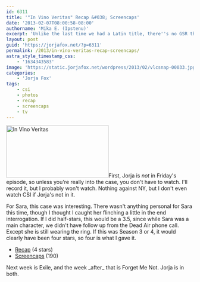 ```yaml
---
id: 6311
title: '"In Vino Veritas" Recap &#038; Screencaps'
date: '2013-02-07T08:00:58-08:00'
authorname: 'Mika E. (Ipstenu)'
excerpt: 'Unlike the last time we had a Latin title, there''s no GSR this week, but still a whole lotta Sara.'
layout: post
guid: 'https://jorjafox.net/?p=6311'
permalink: /2013/in-vino-veritas-recap-screencaps/
astra_style_timestamp_css:
    - '1634343583'
image: 'https://static.jorjafox.net/wordpress/2013/02/vlcsnap-00033.jpg'
categories:
    - 'Jorja Fox'
tags:
    - csi
    - photos
    - recap
    - screencaps
    - tv
---
```


<a href="//static.jorjafox.net/wordpress/2013/02/vlcsnap-00033.jpg"><img class="alignleft size-thumbnail wp-image-6314" alt="In Vino Veritas" src="//static.jorjafox.net/wordpress/2013/02/vlcsnap-00033-250x250.jpg" width="275" height="140" /></a>First, Jorja is _not_ in Friday's episode, so unless you're really into the case, you don't have to watch. I'll record it, but I probably won't watch. Nothing against NY, but I don't even watch CSI if Jorja's not in it.

For Sara, this case was interesting. There wasn't anything personal for Sara this time, though I thought I caught her flinching a little in the end interrogation. If I did half-stars, this would be a 3.5, since while Sara was a main character, we didn't have follow up from the Dead Air phone call. Except she is still wearing the ring. If this was Season 3 or 4, it would clearly have been four stars, so four is what I gave it.
<ul>
	<li><a href="https://jorjafox.net/wiki/In_Vino_Veritas">Recap</a> (4 stars)</li>
	<li><a href="https://jorjafox.net/gallery/tv/csi/season13/13vino/">Screencaps</a> (190)</li>
</ul>
Next week is Exile, and the week _after_ that is Forget Me Not. Jorja is in both.
